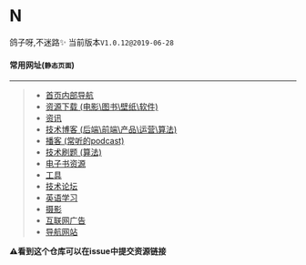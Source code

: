 # N
鸽子呀,不迷路:sparkles:
当前版本`V1.0.12@2019-06-28`

#### 常用网址(`静态页面`)
----
> -  [首页内部导航](https://n.notalk.cc/)
> -  [资源下载 (电影\图书\壁纸\软件)](https://n.notalk.cc/resource.html)
> -  [资讯](https://n.notalk.cc/info.html)
> -  [技术博客 (后端\前端\产品\运营\算法)](https://n.notalk.cc/tech-blog.html)
> -  [播客 (常听的podcast)](https://n.notalk.cc/fm.html)
> -  [技术刷题 (算法)](https://n.notalk.cc/tech-code-war.html)
> -  [电子书资源](https://n.notalk.cc/tech-doc.html)
> -  [工具](https://n.notalk.cc/tools.html)
> -  [技术论坛 ](https://n.notalk.cc/tech-bbs.html)
> -  [英语学习](https://n.notalk.cc/english.html)
> -  [摄影](https://n.notalk.cc/photo.html)
> -  [互联网广告](https://n.notalk.cc/ad.html)
> -  [导航网站 ](https://n.notalk.cc/navigation.html)


**⚠️看到这个仓库可以在issue中提交资源链接**
